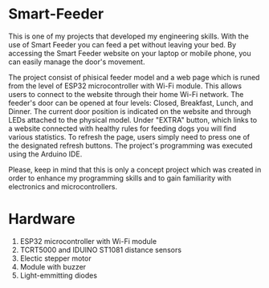 # Smart-Feeder

This is one of my projects that developed my engineering skills. With the use of Smart Feeder you can feed a pet without leaving your bed. By accessing the Smart Feeder website on your laptop or mobile phone, you can easily manage the door's movement.

The project consist of phisical feeder model and a web page which is runed from the level of ESP32 microcontroller with Wi-Fi module. This allows users to connect to the website through their home Wi-Fi network. The feeder's door can be opened at four levels: Closed, Breakfast, Lunch, and Dinner. The current door position is indicated on the website and through LEDs attached to the physical model. Under "EXTRA" button, which links to a website connected with healthy rules for feeding dogs you will find various statistics. To refresh the page, users simply need to press one of the designated refresh buttons. The project's programming was executed using the Arduino IDE.

Please, keep in mind that this is only a concept project which was created in order to enhance my programming skills and to gain familiarity with electronics and microcontrollers.

# Hardware 
1. ESP32 microcontroller with Wi-Fi module
2. TCRT5000 and IDUINO ST1081 distance sensors
3. Electic stepper motor
4. Module with buzzer
5. Light-emmitting diodes
